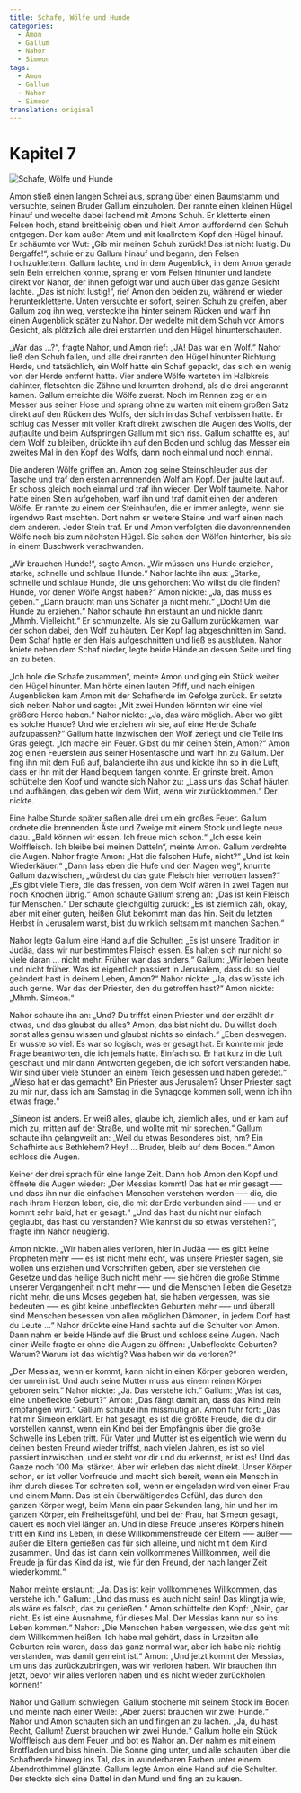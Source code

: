 ```yaml
---
title: Schafe, Wölfe und Hunde
categories:
  - Amon
  - Gallum
  - Nahor
  - Simeon
tags:
  - Amon
  - Gallum
  - Nahor
  - Simeon
translation: original
---
```


# Kapitel 7

![Schafe, Wölfe und Hunde](media/illustrations/chapter7.jpg)

Amon stieß einen langen Schrei aus, sprang über einen Baumstamm und versuchte, seinen Bruder Gallum einzuholen.
Der rannte einen kleinen Hügel hinauf und wedelte dabei lachend mit Amons Schuh.
Er kletterte einen Felsen hoch, stand breitbeinig oben und hielt Amon auffordernd den Schuh entgegen.
Der kam außer Atem und mit knallrotem Kopf den Hügel hinauf.
Er schäumte vor Wut: „Gib mir meinen Schuh zurück!
Das ist nicht lustig.
Du Bergaffe!“, schrie er zu Gallum hinauf und begann, den Felsen hochzuklettern.
Gallum lachte, und in dem Augenblick, in dem Amon gerade sein Bein erreichen konnte, sprang er vom Felsen hinunter und landete direkt vor Nahor, der ihnen gefolgt war und auch über das ganze Gesicht lachte.
„Das ist nicht lustig!“, rief Amon den beiden zu, während er wieder herunterkletterte.
Unten versuchte er sofort, seinen Schuh zu greifen, aber Gallum zog ihn weg, versteckte ihn hinter seinem Rücken und warf ihn einen Augenblick später zu Nahor.
Der wedelte mit dem Schuh vor Amons Gesicht, als plötzlich alle drei erstarrten und den Hügel hinunterschauten.

„War das ...?“, fragte Nahor, und Amon rief: „JA!
Das war ein Wolf.“
Nahor ließ den Schuh fallen, und alle drei rannten den Hügel hinunter Richtung Herde, und tatsächlich, ein Wolf hatte ein Schaf gepackt, das sich ein wenig von der Herde entfernt hatte.
Vier andere Wölfe warteten im Halbkreis dahinter, fletschten die Zähne und knurrten drohend, als die drei angerannt kamen.
Gallum erreichte die Wölfe zuerst.
Noch im Rennen zog er ein Messer aus seiner Hose und sprang ohne zu warten mit einem großen Satz direkt auf den Rücken des Wolfs, der sich in das Schaf verbissen hatte.
Er schlug das Messer mit voller Kraft direkt zwischen die Augen des Wolfs, der aufjaulte und beim Aufspringen Gallum mit sich riss.
Gallum schaffte es, auf dem Wolf zu bleiben, drückte ihn auf den Boden und schlug das Messer ein zweites Mal in den Kopf des Wolfs, dann noch einmal und noch einmal.

Die anderen Wölfe griffen an.
Amon zog seine Steinschleuder aus der Tasche und traf den ersten anrennenden Wolf am Kopf.
Der jaulte laut auf.
Er schoss gleich noch einmal und traf ihn wieder.
Der Wolf taumelte.
Nahor hatte einen Stein aufgehoben, warf ihn und traf damit einen der anderen Wölfe.
Er rannte zu einem der Steinhaufen, die er immer anlegte, wenn sie irgendwo Rast machten.
Dort nahm er weitere Steine und warf einen nach dem anderen.
Jeder Stein traf.
Er und Amon verfolgten die davonrennenden Wölfe noch bis zum nächsten Hügel.
Sie sahen den Wölfen hinterher, bis sie in einem Buschwerk verschwanden.

„Wir brauchen Hunde!“, sagte Amon.
„Wir müssen uns Hunde erziehen, starke, schnelle und schlaue Hunde.“
Nahor lachte ihn aus: „Starke, schnelle und schlaue Hunde, die uns gehorchen: Wo willst du die finden?
Hunde, vor denen Wölfe Angst haben?“
Amon nickte: „Ja, das muss es geben.“
„Dann braucht man uns Schäfer ja nicht mehr.“
„Doch!
Um die Hunde zu erziehen.“
Nahor schaute ihn erstaunt an und nickte dann: „Mhmh.
Vielleicht.“
Er schmunzelte.
Als sie zu Gallum zurückkamen, war der schon dabei, den Wolf zu häuten.
Der Kopf lag abgeschnitten im Sand.
Dem Schaf hatte er den Hals aufgeschnitten und ließ es ausbluten.
Nahor kniete neben dem Schaf nieder, legte beide Hände an dessen Seite und fing an zu beten.

„Ich hole die Schafe zusammen“, meinte Amon und ging ein Stück weiter den Hügel hinunter.
Man hörte einen lauten Pfiff, und nach einigen Augenblicken kam Amon mit der Schafherde im Gefolge zurück.
Er setzte sich neben Nahor und sagte: „Mit zwei Hunden könnten wir eine viel größere Herde haben.“
Nahor nickte: „Ja, das wäre möglich.
Aber wo gibt es solche Hunde?
Und wie erziehen wir sie, auf eine Herde Schafe aufzupassen?“
Gallum hatte inzwischen den Wolf zerlegt und die Teile ins Gras gelegt.
„Ich mache ein Feuer.
Gibst du mir deinen Stein, Amon?“
Amon zog einen Feuerstein aus seiner Hosentasche und warf ihn zu Gallum.
Der fing ihn mit dem Fuß auf, balancierte ihn aus und kickte ihn so in die Luft, dass er ihn mit der Hand bequem fangen konnte.
Er grinste breit.
Amon schüttelte den Kopf und wandte sich Nahor zu: „Lass uns das Schaf häuten und aufhängen, das geben wir dem Wirt, wenn wir zurückkommen.“
Der nickte.

Eine halbe Stunde später saßen alle drei um ein großes Feuer.
Gallum ordnete die brennenden Äste und Zweige mit einem Stock und legte neue dazu.
„Bald können wir essen.
Ich freue mich schon.“
„Ich esse kein Wolffleisch.
Ich bleibe bei meinen Datteln“, meinte Amon.
Gallum verdrehte die Augen.
Nahor fragte Amon: „Hat die falschen Hufe, nicht?“
„Und ist kein Wiederkäuer.“
„Dann lass eben die Hufe und den Magen weg“, knurrte Gallum dazwischen, „würdest du das gute Fleisch hier verrotten lassen?“
„Es gibt viele Tiere, die das fressen, von dem Wolf wären in zwei Tagen nur noch Knochen übrig.“
Amon schaute Gallum streng an: „Das ist kein Fleisch für Menschen.“
Der schaute gleichgültig zurück: „Es ist ziemlich zäh, okay, aber mit einer guten, heißen Glut bekommt man das hin.
Seit du letzten Herbst in Jerusalem warst, bist du wirklich seltsam mit manchen Sachen.“

Nahor legte Gallum eine Hand auf die Schulter: „Es ist unsere Tradition in Judäa, dass wir nur bestimmtes Fleisch essen.
Es halten sich nur nicht so viele daran ... nicht mehr.
Früher war das anders.“
Gallum: „Wir leben heute und nicht früher.
Was ist eigentlich passiert in Jerusalem, dass du so viel geändert hast in deinem Leben, Amon?“
Nahor nickte: „Ja, das wüsste ich auch gerne.
War das der Priester, den du getroffen hast?“
Amon nickte: „Mhmh.
Simeon.“

Nahor schaute ihn an: „Und?
Du triffst einen Priester und der erzählt dir etwas, und das glaubst du alles?
Amon, das bist nicht du.
Du willst doch sonst alles genau wissen und glaubst nichts so einfach.“
„Eben deswegen.
Er wusste so viel.
Es war so logisch, was er gesagt hat.
Er konnte mir jede Frage beantworten, die ich jemals hatte.
Einfach so.
Er hat kurz in die Luft geschaut und mir dann Antworten gegeben, die ich sofort verstanden habe.
Wir sind über viele Stunden an einem Teich gesessen und haben geredet.“
„Wieso hat er das gemacht?
Ein Priester aus Jerusalem?
Unser Priester sagt zu mir nur, dass ich am Samstag in die Synagoge kommen soll, wenn ich ihn etwas frage.“

„Simeon ist anders.
Er weiß alles, glaube ich, ziemlich alles, und er kam auf mich zu, mitten auf der Straße, und wollte mit mir sprechen.“
Gallum schaute ihn gelangweilt an: „Weil du etwas Besonderes bist, hm?
Ein Schafhirte aus Bethlehem?
Hey! ... Bruder, bleib auf dem Boden.“
Amon schloss die Augen.

Keiner der drei sprach für eine lange Zeit.
Dann hob Amon den Kopf und öffnete die Augen wieder: „Der Messias kommt!
Das hat er mir gesagt ––– und dass ihn nur die einfachen Menschen verstehen werden ––– die, die nach ihrem Herzen leben, die, die mit der Erde verbunden sind ––– und er kommt sehr bald, hat er gesagt.“
„Und das hast du nicht nur einfach geglaubt, das hast du verstanden?
Wie kannst du so etwas verstehen?“, fragte ihn Nahor neugierig.

Amon nickte.
„Wir haben alles verloren, hier in Judäa ––– es gibt keine Propheten mehr ––– es ist nicht mehr echt, was unsere Priester sagen, sie wollen uns erziehen und Vorschriften geben, aber sie verstehen die Gesetze und das heilige Buch nicht mehr ––– sie hören die große Stimme unserer Vergangenheit nicht mehr ––– und die Menschen lieben die Gesetze nicht mehr, die uns Moses gegeben hat, sie haben vergessen, was sie bedeuten ––– es gibt keine unbefleckten Geburten mehr ––– und überall sind Menschen besessen von allen möglichen Dämonen, in jedem Dorf hast du Leute ...“
Nahor drückte eine Hand sachte auf die Schulter von Amon.
Dann nahm er beide Hände auf die Brust und schloss seine Augen.
Nach einer Weile fragte er ohne die Augen zu öffnen: „Unbefleckte Geburten?
Warum?
Warum ist das wichtig?
Was haben wir da verloren?“

„Der Messias, wenn er kommt, kann nicht in einen Körper geboren werden, der unrein ist.
Und auch seine Mutter muss aus einem reinen Körper geboren sein.“
Nahor nickte: „Ja.
Das verstehe ich.“
Gallum: „Was ist das, eine unbefleckte Geburt?“
Amon: „Das fängt damit an, dass das Kind rein empfangen wird.“
Gallum schaute ihn missmutig an.
Amon fuhr fort: „Das hat mir Simeon erklärt.
Er hat gesagt, es ist die größte Freude, die du dir vorstellen kannst, wenn ein Kind bei der Empfängnis über die große Schwelle ins Leben tritt.
Für Vater und Mutter ist es eigentlich wie wenn du deinen besten Freund wieder triffst, nach vielen Jahren, es ist so viel passiert inzwischen, und er steht vor dir und du erkennst, er ist es!
Und das Ganze noch 100 Mal stärker.
Aber wir erleben das nicht direkt.
Unser Körper schon, er ist voller Vorfreude und macht sich bereit, wenn ein Mensch in ihm durch dieses Tor schreiten soll, wenn er eingeladen wird von einer Frau und einem Mann.
Das ist ein überwältigendes Gefühl, das durch den ganzen Körper wogt, beim Mann ein paar Sekunden lang, hin und her im ganzen Körper, ein Freiheitsgefühl, und bei der Frau, hat Simeon gesagt, dauert es noch viel länger an.
Und in diese Freude unseres Körpers hinein tritt ein Kind ins Leben, in diese Willkommensfreude der Eltern ––– außer ––– außer die Eltern genießen das für sich alleine, und nicht mit dem Kind zusammen.
Und das ist dann kein vollkommenes Willkommen, weil die Freude ja für das Kind da ist, wie für den Freund, der nach langer Zeit wiederkommt.“

Nahor meinte erstaunt: „Ja.
Das ist kein vollkommenes Willkommen, das verstehe ich.“
Gallum: „Und das muss es auch nicht sein!
Das klingt ja wie, als wäre es falsch, das zu genießen.“
Amon schüttelte den Kopf: „Nein, gar nicht.
Es ist eine Ausnahme, für dieses Mal.
Der Messias kann nur so ins Leben kommen.“
Nahor: „Die Menschen haben vergessen, wie das geht mit dem Willkommen heißen.
Ich habe mal gehört, dass in Urzeiten alle Geburten rein waren, dass das ganz normal war, aber ich habe nie richtig verstanden, was damit gemeint ist.“
Amon: „Und jetzt kommt der Messias, um uns das zurückzubringen, was wir verloren haben.
Wir brauchen ihn jetzt, bevor wir alles verloren haben und es nicht wieder zurückholen können!“

Nahor und Gallum schwiegen.
Gallum stocherte mit seinem Stock im Boden und meinte nach einer Weile: „Aber zuerst brauchen wir zwei Hunde.“
Nahor und Amon schauten sich an und fingen an zu lachen.
„Ja, du hast Recht, Gallum!
Zuerst brauchen wir zwei Hunde.“
Gallum holte ein Stück Wolffleisch aus dem Feuer und bot es Nahor an.
Der nahm es mit einem Brotfladen und biss hinein.
Die Sonne ging unter, und alle schauten über die Schafherde hinweg ins Tal, das in wunderbaren Farben unter einem Abendrothimmel glänzte.
Gallum legte Amon eine Hand auf die Schulter.
Der steckte sich eine Dattel in den Mund und fing an zu kauen.
